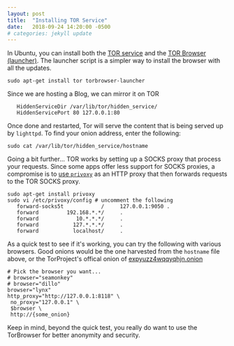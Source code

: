 ```yaml
---
layout: post
title:  "Installing TOR Service"
date:   2018-09-24 14:20:00 -0500
# categories: jekyll update
---
```


<!-- 
todo:
https://wiki.debian.org/TorBrowser#Introduction
http://web.archive.org/web/20180909171127/https://www.torproject.org/docs/debian.html.en
http://www.privoxy.org/faq/misc.html#TOR
-->

In Ubuntu, you can install both the [TOR service](https://www.torproject.org/docs/debian.html.en) and the [TOR Browser (launcher)](https://wiki.debian.org/TorBrowser#Introduction).  The launcher script is a simpler way to install the browser with all the updates.

```
sudo apt-get install tor torbrowser-launcher
```

Since we are hosting a Blog, we can mirror it on TOR

```
   HiddenServiceDir /var/lib/tor/hidden_service/
   HiddenServicePort 80 127.0.0.1:80
```

Once done and restarted, Tor will serve the content that is being served up by `lighttpd`.  To find your onion address, enter the following:

```
sudo cat /var/lib/tor/hidden_service/hostname
```

Going a bit further... TOR works by setting up a SOCKS proxy that process your requests.  Since some apps offer less support for SOCKS proxies, a compromise is to [use `privoxy`](http://www.privoxy.org/faq/misc.html#TOR) as an HTTP proxy that then forwards requests to the TOR SOCKS proxy.

```
sudo apt-get install privoxy
sudo vi /etc/privoxy/config # uncomment the following
   forward-socks5t            /     127.0.0.1:9050 .
   forward         192.168.*.*/     .
   forward            10.*.*.*/     .
   forward           127.*.*.*/     .
   forward           localhost/     .
```

As a quick test to see if it's working, you can try the following with various browsers.  Good onions would be the one harvested from the `hostname` file above, or the TorProject's offical onion of [expyuzz4wqqyqhjn.onion](http://expyuzz4wqqyqhjn.onion/)
```
# Pick the browser you want...
# browser="seamonkey"
# browser="dillo"
browser="lynx"
http_proxy="http://127.0.0.1:8118" \
 no_proxy="127.0.0.1" \
 $browser \
 http://{some_onion}
```

Keep in mind, beyond the quick test, you really do want to use the TorBrowser for better anonymity and security.